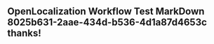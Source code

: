 <properties
ms.topic="hero-topic"
ms.test1="hero-topic"
ms.test2="test"/>

## OpenLocalization Workflow Test MarkDown 8025b631-2aae-434d-b536-4d1a87d4653c thanks!
